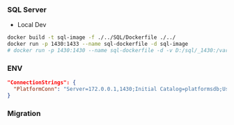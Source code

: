 ### SQL Server
- Local Dev
```bash
docker build -t sql-image -f ./../SQL/Dockerfile ./../
docker run -p 1430:1433 --name sql-dockerfile -d sql-image
# docker run -p 1430:1430 --name sql-dockerfile -d -v D:/sql/_1430:/var/opt/mssql -d sql-image
```
### ENV
```json
"ConnectionStrings": {
  "PlatformConn": "Server=172.0.0.1,1430;Initial Catalog=platformsdb;User ID=sa;Password=Pa55w0rd!;TrustServerCertificate=true"
}
```

### Migration
```bash

```
